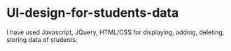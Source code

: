 # UI-design-for-students-data
I have used Javascript, JQuery, HTML/CSS for displaying, adding, deleting, storing data of students.
